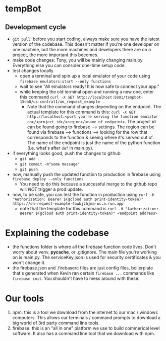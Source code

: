 # tempBot

## Development cycle

- `git pull`: before you start coding, always make sure you have the latest version of the codebase. This doesn't matter if you're one developer on one machine, but the more machines and developers there are on a project, the more important this becomes.
- make code changes: Tony, you will be mainly changing main.py. Everything else you can consider one-time setup code.
- test changes locally
  - open a terminal and spin up a local emulator of your code using `firebase emulators:start --only functions`
  - wait to see "All emulators ready! It is now safe to connect your app."
  - while keeping the old terminal open and running a new one, enter this command `curl -X GET http://localhost:5001/tempbot-15da0/us-central1/on_request_example`
    - Note that the command changes depending on the endpoint. The actual template for this command is this: `curl -X GET http://localhost:<port you're serving the function emulator on>/<project id>/<region>/<name of endpoint>`. The project id can be found going to firebase --> settings. The region can be found via firebase --> functions --> looking for the row that corresponds to the function & seeing where it's served out of. The name of the endpoint is just the name of the python function (i.e. what's after `def` in main.py).
- if everything looks good, push the changes to github
  - `git add .`
  - `git commit -m"some message"`
  - `git push`
- now, manually push the updated function to production in firebase using `firebase deploy --only functions`
  - You need to do this because a successful merge to the github repo will _NOT_ trigger a prod update.
- now, to be safe, you can test the function in production using `curl -H "Authorization: Bearer $(gcloud auth print-identity-token)" https://on-request-example-4owbjzhjma-uc.a.run.app`
  - note that the template for this command is `curl -H "Authorization: Bearer $(gcloud auth print-identity-token)" <endpoint address>`

# Explaining the codebase

- the functions folder is where all the firebase function code lives. Don't worry about venv, **pycache**, or .gitignore. The main file you're working on is main.py. The serviceKey.json is used for security certificates & you won't change it.
- the firebase.json and .firebaserc files are just config files, boilerplate that's generated when Kevin ran certain `firebase ...` commands like `firebase init`. You shouldn't have to mess around with these.

# Our tools

1. npm: this is a tool we download from the internet to our mac / windows computers. This allows our terminals / command prompts to download a big world of 3rd party command line tools.
2. firebase: this is an "all in one" platform we use to build commerical level software. It also has a command line tool that we download with npm.
